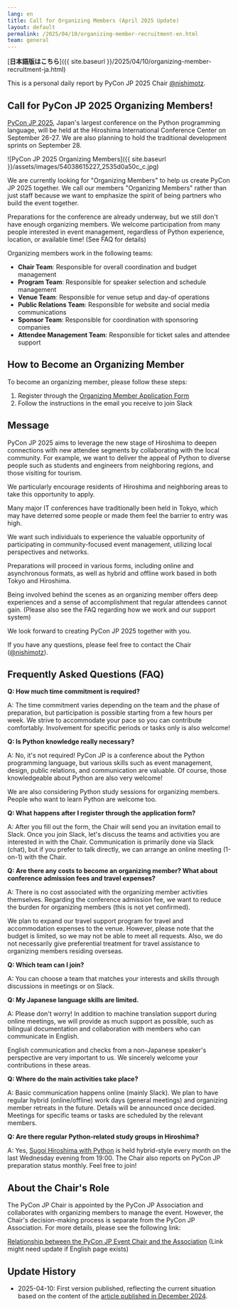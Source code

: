 ```yaml
---
lang: en
title: Call for Organizing Members (April 2025 Update)
layout: default
permalink: /2025/04/10/organizing-member-recruitment-en.html
team: general
---
```


[**日本語版はこちら**]({{ site.baseurl }}/2025/04/10/organizing-member-recruitment-ja.html)

This is a personal daily report by PyCon JP 2025 Chair [@nishimotz](https://d.nishimotz.com/aboutme).

## Call for PyCon JP 2025 Organizing Members!

[PyCon JP 2025](https://2025.pycon.jp/), Japan's largest conference on the Python programming language, will be held at the Hiroshima International Conference Center on September 26-27. We are also planning to hold the traditional development sprints on September 28.

<div class="image-center">
![PyCon JP 2025 Organizing Members]({{ site.baseurl }}/assets/images/54038615227_2535d0a50c_c.jpg)
</div>

We are currently looking for "Organizing Members" to help us create PyCon JP 2025 together.
We call our members "Organizing Members" rather than just staff because we want to emphasize the spirit of being partners who build the event together.

Preparations for the conference are already underway, but we still don't have enough organizing members.
We welcome participation from many people interested in event management, regardless of Python experience, location, or available time! (See FAQ for details)

Organizing members work in the following teams:

- **Chair Team**: Responsible for overall coordination and budget management
- **Program Team**: Responsible for speaker selection and schedule management
- **Venue Team**: Responsible for venue setup and day-of operations
- **Public Relations Team**: Responsible for website and social media communications
- **Sponsor Team**: Responsible for coordination with sponsoring companies
- **Attendee Management Team**: Responsible for ticket sales and attendee support

## How to Become an Organizing Member

To become an organizing member, please follow these steps:

1. Register through the [Organizing Member Application Form](https://forms.gle/7irqYKhZVj7AY7LfA)
2. Follow the instructions in the email you receive to join Slack

## Message

PyCon JP 2025 aims to leverage the new stage of Hiroshima to deepen connections with new attendee segments by collaborating with the local community. For example, we want to deliver the appeal of Python to diverse people such as students and engineers from neighboring regions, and those visiting for tourism.

We particularly encourage residents of Hiroshima and neighboring areas to take this opportunity to apply.

Many major IT conferences have traditionally been held in Tokyo, which may have deterred some people or made them feel the barrier to entry was high.

We want such individuals to experience the valuable opportunity of participating in community-focused event management, utilizing local perspectives and networks.

Preparations will proceed in various forms, including online and asynchronous formats, as well as hybrid and offline work based in both Tokyo and Hiroshima.

Being involved behind the scenes as an organizing member offers deep experiences and a sense of accomplishment that regular attendees cannot gain. (Please also see the FAQ regarding how we work and our support system)

We look forward to creating PyCon JP 2025 together with you.

If you have any questions, please feel free to contact the Chair ([@nishimotz](https://d.nishimotz.com/aboutme)).

## Frequently Asked Questions (FAQ)

**Q: How much time commitment is required?**

A: The time commitment varies depending on the team and the phase of preparation, but participation is possible starting from a few hours per week. We strive to accommodate your pace so you can contribute comfortably. Involvement for specific periods or tasks only is also welcome!

**Q: Is Python knowledge really necessary?**

A: No, it's not required! PyCon JP is a conference about the Python programming language, but various skills such as event management, design, public relations, and communication are valuable. Of course, those knowledgeable about Python are also very welcome!

We are also considering Python study sessions for organizing members. People who want to learn Python are welcome too.

**Q: What happens after I register through the application form?**

A: After you fill out the form, the Chair will send you an invitation email to Slack. Once you join Slack, let's discuss the teams and activities you are interested in with the Chair. Communication is primarily done via Slack (chat), but if you prefer to talk directly, we can arrange an online meeting (1-on-1) with the Chair.

**Q: Are there any costs to become an organizing member? What about conference admission fees and travel expenses?**

A: There is no cost associated with the organizing member activities themselves. Regarding the conference admission fee, we want to reduce the burden for organizing members (this is not yet confirmed).

We plan to expand our travel support program for travel and accommodation expenses to the venue. However, please note that the budget is limited, so we may not be able to meet all requests. Also, we do not necessarily give preferential treatment for travel assistance to organizing members residing overseas.

**Q: Which team can I join?**

A: You can choose a team that matches your interests and skills through discussions in meetings or on Slack.

**Q: My Japanese language skills are limited.**

A: Please don't worry! In addition to machine translation support during online meetings, we will provide as much support as possible, such as bilingual documentation and collaboration with members who can communicate in English.

English communication and checks from a non-Japanese speaker's perspective are very important to us. We sincerely welcome your contributions in these areas.

**Q: Where do the main activities take place?**

A: Basic communication happens online (mainly Slack). We plan to have regular hybrid (online/offline) work days (general meetings) and organizing member retreats in the future. Details will be announced once decided. Meetings for specific teams or tasks are scheduled by the relevant members.

**Q: Are there regular Python-related study groups in Hiroshima?**

A: Yes, [Sugoi Hiroshima with Python](https://pycon-hiroshima.connpass.com/event/) is held hybrid-style every month on the last Wednesday evening from 19:00. The Chair also reports on PyCon JP preparation status monthly. Feel free to join!

## About the Chair's Role

The PyCon JP Chair is appointed by the PyCon JP Association and collaborates with organizing members to manage the event. However, the Chair's decision-making process is separate from the PyCon JP Association. For more details, please see the following link:

[Relationship between the PyCon JP Event Chair and the Association](https://www.pycon.jp/en/organizer/event-chair.html) (Link might need update if English page exists)

## Update History

- 2025-04-10: First version published, reflecting the current situation based on the content of the [article published in December 2024](https://pyconjp.blogspot.com/2024/12/call-for-organizing-members.html).
